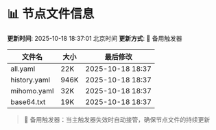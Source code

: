 # 📊 节点文件信息

**更新时间**: 2025-10-18 18:37:01 北京时间
**更新方式**: 🔄 备用触发器

| 文件名 | 大小 | 最后修改 |
|--------|------|----------|
| all.yaml | 22K | 2025-10-18 18:37 |
| history.yaml | 946K | 2025-10-18 18:37 |
| mihomo.yaml | 32K | 2025-10-18 18:37 |
| base64.txt | 19K | 2025-10-18 18:37 |

> 🔄 备用触发器：当主触发器失效时自动接管，确保节点文件的持续更新
